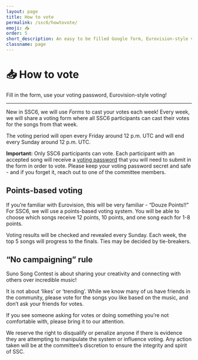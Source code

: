 ```yaml
---
layout: page
title: How to vote
permalink: /ssc6/howtovote/
emoji: 📥
order: 5
short_description: An easy to be filled Google form, Eurovision-style voting!
classname: page
---
```


# 📥 How to vote

Fill in the form, use your voting password, Eurovision-style voting!
___

New in SSC6, we will use *Forms* to cast your votes each week! 
Every week, we will share a voting form where all SSC6 participants can cast their votes for the songs from that week.
 
The voting period will open every Friday around 12 p.m. UTC and will end every Sunday around 12 p.m. UTC.

**Important:** Only SSC6 participants can vote. Each participant with an accepted song will receive a <ins>voting password</ins> that you will need to submit in the form in order to vote. Please keep your voting password secret and safe - and if you forget it, reach out to one of the committee members.

## Points-based voting
If you’re familiar with Eurovision, this will be very familiar - “Douze Points!!”
For SSC6, we will use a points-based voting system. You will be able to choose which songs receive 12 points, 10 points, and one song each for 1-8 points. 

Voting results will be checked and revealed every Sunday. Each week, the top 5 songs will progress to the finals. Ties may be decided by tie-breakers.

## “No campaigning” rule
Suno Song Contest is about sharing your creativity and connecting with others over incredible music! 

It is not about ‘likes’ or ‘trending’. While we know many of us have friends in the community, please vote for the songs you like based on the music, and don’t ask your friends for votes. 

If you see someone asking for votes or doing something you’re not comfortable with, please bring it to our attention. 

We reserve the right to disqualify or penalize anyone if there is evidence they are attempting to manipulate the system or influence voting. Any action taken will be at the committee’s discretion to ensure the integrity and spirit of SSC.
